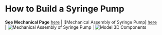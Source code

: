 # How to Build a Syringe Pump

**See Mechanical Page** [here](/Syringe-Pump-Demo/Mechanical-Assembly) 
|
![Mechanical Assembly of Syringe Pump] [here](/Syringe-Pump-Demo/Mechanical-Assembly/Mech_Assembly_Pics/mech_assembly.jpg)
|
![Mechanical Assembly of Syringe Pump](/Syringe-Pump-Demo/Mechanical-Assembly/Mech_Assembly_Pics/mech_assembly_2.jpg)
|
![Model 3D Components](/Syringe-Pump-Demo/Mechanical-Assembly/Mech_Assembly_Pics/mech_assembly_3.jpg)
